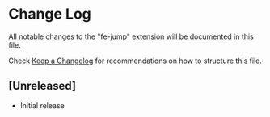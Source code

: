 # Change Log

All notable changes to the "fe-jump" extension will be documented in this file.

Check [Keep a Changelog](http://keepachangelog.com/) for recommendations on how to structure this file.

## [Unreleased]

- Initial release